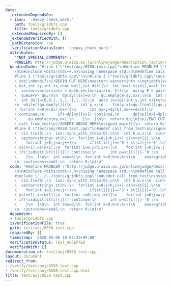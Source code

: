 ```yaml
---
data:
  _extendedDependsOn:
  - icon: ':heavy_check_mark:'
    path: tools/gridbfs.cpp
    title: tools/gridbfs.cpp
  _extendedRequiredBy: []
  _extendedVerifiedWith: []
  _pathExtension: cpp
  _verificationStatusIcon: ':heavy_check_mark:'
  attributes:
    '*NOT_SPECIAL_COMMENTS*': ''
    PROBLEM: http://judge.u-aizu.ac.jp/onlinejudge/description.jsp?id=0558
  bundledCode: "#line 1 \"test/aoj/0558.test.cpp\"\n#define PROBLEM \"http://judge.u-aizu.ac.jp/onlinejudge/description.jsp?id=0558\"\
    \n\n#include <bits/stdc++.h>\nusing namespace std;\n\n#define call_from_test\n\
    #line 1 \"tools/gridbfs.cpp\"\n\n#line 3 \"tools/gridbfs.cpp\"\nusing namespace\
    \ std;\n#endif\n//BEGIN CUT HERE\nvector< vector<int> >\ngridbfs(vector<string>\
    \ &st,int sy,int sx,char wall,int dir){\n  int h=st.size(),w=st.front().size();\n\
    \  vector<vector<int> > dp(h,vector<int>(w,-1));\n  using P = pair<int, int>;\n\
    \  queue<P> qu;\n\n  dp[sy][sx]=0;\n  qu.emplace(sy,sx);\n\n  int dy[]={1,-1,0,0,1,1,-1,-1};\n\
    \  int dx[]={0,0,1,-1,1,-1,1,-1};\n  auto in=[&](int y,int x){return 0<=y&&y<h&&0<=x&&x<w;};\n\
    \n  while(!qu.empty()){\n    int y,x;\n    tie(y,x)=qu.front();qu.pop();\n   \
    \ for(int k=0;k<dir;k++){\n      int ny=y+dy[k],nx=x+dx[k];\n      if(!in(ny,nx)||st[ny][nx]==wall)\
    \ continue;\n      if(~dp[ny][nx]) continue;\n      dp[ny][nx]=dp[y][x]+1;\n \
    \     qu.emplace(ny,nx);\n    }\n  }\n\n  return dp;\n}\n//END CUT HERE\n#ifndef\
    \ call_from_test\n//INSERT ABOVE HERE\nsigned main(){\n  return 0;\n}\n#endif\n\
    #line 8 \"test/aoj/0558.test.cpp\"\n#undef call_from_test\n\nsigned main(){\n\
    \  cin.tie(0);\n  ios::sync_with_stdio(0);\n\n  int h,w,n;\n  cin>>h>>w>>n;\n\n\
    \  vector<string> st(h);\n  for(int i=0;i<h;i++) cin>>st[i];\n\n  for(int i=0;i<h;i++)\n\
    \    for(int j=0;j<w;j++)\n      if(st[i][j]=='S') st[i][j]='0';\n\n  vector<int>\
    \ ys(n+1),xs(n+1);\n  for(int i=0;i<h;i++){\n    for(int j=0;j<w;j++){\n     \
    \ if(!isdigit(st[i][j])) continue;\n      int p=st[i][j]-'0';\n      ys[p]=i;xs[p]=j;\n\
    \    }\n  }\n\n  int ans=0;\n  for(int k=0;k<n;k++)\n    ans+=gridbfs(st,ys[k],xs[k],'X',4)[ys[k+1]][xs[k+1]];\n\
    \n  cout<<ans<<endl;\n  return 0;\n}\n"
  code: "#define PROBLEM \"http://judge.u-aizu.ac.jp/onlinejudge/description.jsp?id=0558\"\
    \n\n#include <bits/stdc++.h>\nusing namespace std;\n\n#define call_from_test\n\
    #include \"../../tools/gridbfs.cpp\"\n#undef call_from_test\n\nsigned main(){\n\
    \  cin.tie(0);\n  ios::sync_with_stdio(0);\n\n  int h,w,n;\n  cin>>h>>w>>n;\n\n\
    \  vector<string> st(h);\n  for(int i=0;i<h;i++) cin>>st[i];\n\n  for(int i=0;i<h;i++)\n\
    \    for(int j=0;j<w;j++)\n      if(st[i][j]=='S') st[i][j]='0';\n\n  vector<int>\
    \ ys(n+1),xs(n+1);\n  for(int i=0;i<h;i++){\n    for(int j=0;j<w;j++){\n     \
    \ if(!isdigit(st[i][j])) continue;\n      int p=st[i][j]-'0';\n      ys[p]=i;xs[p]=j;\n\
    \    }\n  }\n\n  int ans=0;\n  for(int k=0;k<n;k++)\n    ans+=gridbfs(st,ys[k],xs[k],'X',4)[ys[k+1]][xs[k+1]];\n\
    \n  cout<<ans<<endl;\n  return 0;\n}\n"
  dependsOn:
  - tools/gridbfs.cpp
  isVerificationFile: true
  path: test/aoj/0558.test.cpp
  requiredBy: []
  timestamp: '2020-05-06 18:02:33+09:00'
  verificationStatus: TEST_ACCEPTED
  verifiedWith: []
documentation_of: test/aoj/0558.test.cpp
layout: document
redirect_from:
- /verify/test/aoj/0558.test.cpp
- /verify/test/aoj/0558.test.cpp.html
title: test/aoj/0558.test.cpp
---
```

